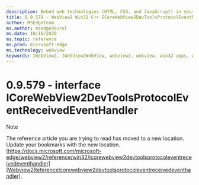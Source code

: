 ```yaml
---
description: Embed web technologies (HTML, CSS, and JavaScript) in your native applications with the Microsoft Edge WebView2 control
title: 0.9.579 - WebView2 Win32 C++ ICoreWebView2DevToolsProtocolEventReceivedEventHandler
author: MSEdgeTeam
ms.author: msedgedevrel
ms.date: 10/16/2020
ms.topic: reference
ms.prod: microsoft-edge
ms.technology: webview
keywords: IWebView2, IWebView2WebView, webview2, webview, win32 apps, win32, edge, ICoreWebView2, ICoreWebView2Controller, browser control, edge html, ICoreWebView2DevToolsProtocolEventReceivedEventHandler
---
```


# 0.9.579 - interface ICoreWebView2DevToolsProtocolEventReceivedEventHandler 

> [!NOTE]
> The reference article you are trying to read has moved to a new location.  
> Update your bookmarks with the new location.  
> [https://docs.microsoft.com/microsoft-edge/webview2/reference/win32/icorewebview2devtoolsprotocoleventreceivedeventhandler][Webview2ReferenceIcorewebview2devtoolsprotocoleventreceivedeventhandler].  

[Webview2ReferenceIcorewebview2devtoolsprotocoleventreceivedeventhandler]: /microsoft-edge/webview2/reference/win32/icorewebview2devtoolsprotocoleventreceivedeventhandler "interface ICoreWebView2DevToolsProtocolEventReceivedEventHandler | Microsoft Docs"
